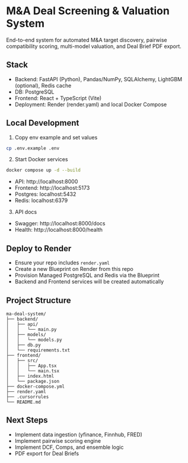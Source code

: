 # M&A Deal Screening & Valuation System

End-to-end system for automated M&A target discovery, pairwise compatibility scoring, multi-model valuation, and Deal Brief PDF export.

## Stack
- Backend: FastAPI (Python), Pandas/NumPy, SQLAlchemy, LightGBM (optional), Redis cache
- DB: PostgreSQL
- Frontend: React + TypeScript (Vite)
- Deployment: Render (render.yaml) and local Docker Compose

## Local Development

1) Copy env example and set values
```bash
cp .env.example .env
```

2) Start Docker services
```bash
docker compose up -d --build
```
- API: http://localhost:8000
- Frontend: http://localhost:5173
- Postgres: localhost:5432
- Redis: localhost:6379

3) API docs
- Swagger: http://localhost:8000/docs
- Health: http://localhost:8000/health

## Deploy to Render

- Ensure your repo includes `render.yaml`
- Create a new Blueprint on Render from this repo
- Provision Managed PostgreSQL and Redis via the Blueprint
- Backend and Frontend services will be created automatically

## Project Structure
```
ma-deal-system/
├── backend/
│   ├── api/
│   │   └── main.py
│   ├── models/
│   │   └── models.py
│   ├── db.py
│   └── requirements.txt
├── frontend/
│   ├── src/
│   │   ├── App.tsx
│   │   └── main.tsx
│   ├── index.html
│   └── package.json
├── docker-compose.yml
├── render.yaml
├── .cursorrules
└── README.md
```

## Next Steps
- Implement data ingestion (yfinance, Finnhub, FRED)
- Implement pairwise scoring engine
- Implement DCF, Comps, and ensemble logic
- PDF export for Deal Briefs
